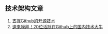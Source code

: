 ## 技术架构文章

1. [支撑Github的开源技术](http://www.infoq.com/cn/news/2014/03/projects-power-github/)
2. [速来膜拜！20位活跃在Github上的国内技术大牛](http://www.csdn.net/article/2014-08-06/2821086)
